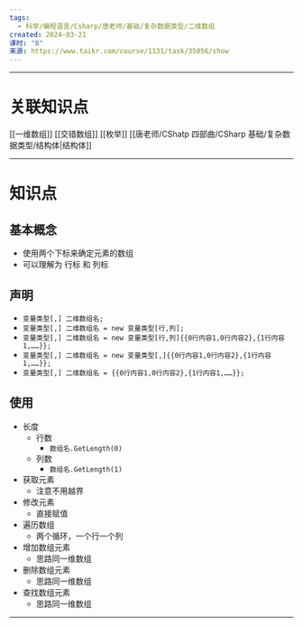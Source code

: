 ```yaml
---
tags:
  - 科学/编程语言/Csharp/唐老师/基础/复杂数据类型/二维数组
created: 2024-03-21
课时: "8"
来源: https://www.taikr.com/course/1131/task/35056/show
---
```


---
# 关联知识点

[[一维数组]] [[交错数组]] [[枚举]] [[唐老师/CShatp 四部曲/CSharp 基础/复杂数据类型/结构体|结构体]] 

---
# 知识点

## 基本概念

- 使用两个下标来确定元素的数组
- 可以理解为 行标 和 列标
## 声明

- `变量类型[,] 二维数组名;`
- `变量类型[,] 二维数组名 = new 变量类型[行,列];`
- `变量类型[,] 二维数组名 = new 变量类型[行,列]{{0行内容1,0行内容2},{1行内容1,……}};`
- `变量类型[,] 二维数组名 = new 变量类型[,]{{0行内容1,0行内容2},{1行内容1,……}};`
- `变量类型[,] 二维数组名 = {{0行内容1,0行内容2},{1行内容1,……}};`
## 使用

- 长度
	- 行数
		- `数组名.GetLength(0)`
	- 列数
		- `数组名.GetLength(1)`
- 获取元素
	- 注意不用越界
- 修改元素
	- 直接赋值
- 遍历数组
	- 两个循环，一个行一个列
- 增加数组元素
	- 思路同一维数组
- 删除数组元素
	- 思路同一维数组
- 查找数组元素
	- 思路同一维数组

---
